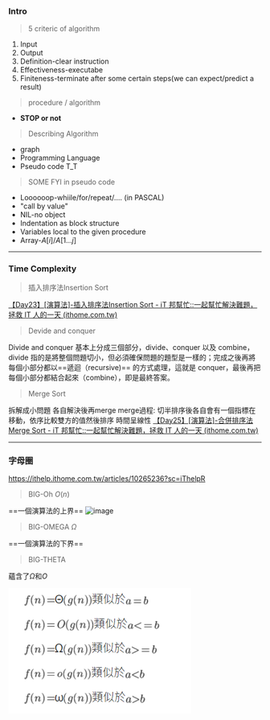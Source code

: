 ### Intro

>5 criteric of algorithm

1. Input
2. Output
3. Definition-clear instruction
4. Effectiveness-executabe
5. Finiteness-terminate after some certain steps(we can expect/predict a result)

>procedure / algorithm

- **STOP or not**

> Describing Algorithm

- graph
- Programming Language
- Pseudo code T_T

>SOME FYI in pseudo code

- Loooooop-whiile/for/repeat/.... (in PASCAL)
- "call by value"
- NIL-no object
- Indentation as block structure
- Variables local to the given procedure
- Array-$A[i]/A[1...j]$

---
### Time Complexity

>插入排序法Insertion Sort

[【Day23】[演算法]-插入排序法Insertion Sort - iT 邦幫忙::一起幫忙解決難題，拯救 IT 人的一天 (ithome.com.tw)](https://ithelp.ithome.com.tw/articles/10277360)

>Devide and conquer

Divide and conquer 基本上分成三個部分，divide、conquer 以及 combine，divide 指的是將整個問題切小，但必須確保問題的題型是一樣的；完成之後再將每個小部分都以==遞迴（recursive)== 的方式處理，這就是 conquer，最後再把每個小部分都結合起來（combine），即是最終答案。

>Merge Sort

拆解成小問題 各自解決後再merge
merge過程: 切半排序後各自會有一個指標在移動，依序比較雙方的值然後排序
時間呈線性
[【Day25】[演算法]-合併排序法Merge Sort - iT 邦幫忙::一起幫忙解決難題，拯救 IT 人的一天 (ithome.com.tw)](https://ithelp.ithome.com.tw/articles/10278179)

---
### 字母圈
https://ithelp.ithome.com.tw/articles/10265236?sc=iThelpR

>BIG-Oh $O(n)$

==一個演算法的上界==
![image](https://miro.medium.com/v2/resize:fit:828/format:webp/1*W0rmb-5-CUK9Xobj31Rrfw.png)
>BIG-OMEGA $\Omega$

==一個演算法的下界==

>BIG-THETA

蘊含了$\Omega$和$O$

![image.png|289](https://raw.githubusercontent.com/Ash0645/image_remote/main/202403131657371.png)


